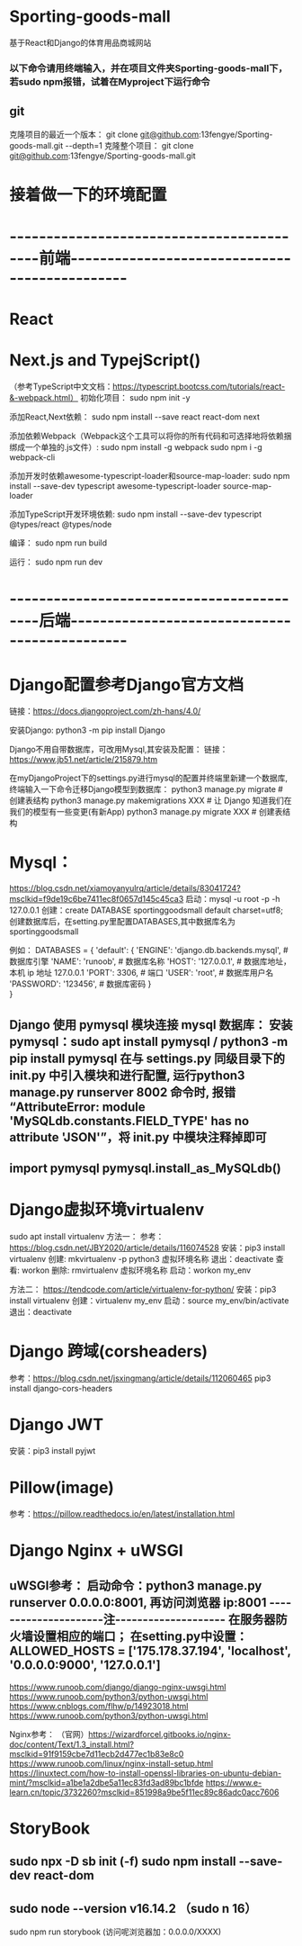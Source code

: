 # Sporting-goods-mall
基于React和Django的体育用品商城网站

### 以下命令请用终端输入，并在项目文件夹Sporting-goods-mall下，若sudo npm报错，试着在Myproject下运行命令 ###

## git ##
克隆项目的最近一个版本：
git clone git@github.com:13fengye/Sporting-goods-mall.git --depth=1
克隆整个项目：
git clone git@github.com:13fengye/Sporting-goods-mall.git

# 接着做一下的环境配置
# ------------------------------------------前端---------------------------------------------- #

# React

# Next.js and TypejScript()
（参考TypeScript中文文档：https://typescript.bootcss.com/tutorials/react-&-webpack.html）
初始化项目：
sudo npm init -y

添加React,Next依赖：
sudo npm install --save react react-dom next

添加依赖Webpack（Webpack这个工具可以将你的所有代码和可选择地将依赖捆绑成一个单独的.js文件）:
sudo npm install -g webpack
sudo npm i -g webpack-cli

添加开发时依赖awesome-typescript-loader和source-map-loader:
sudo npm install --save-dev typescript awesome-typescript-loader source-map-loader

添加TypeScript开发环境依赖:
sudo npm install --save-dev typescript @types/react @types/node

编译：
sudo npm run build

运行：
sudo npm run dev

# ------------------------------------------后端---------------------------------------------- #

# Django配置参考Django官方文档
链接：https://docs.djangoproject.com/zh-hans/4.0/

安装Django: python3 -m pip install Django

Django不用自带数据库，可改用Mysql,其安装及配置：
链接：https://www.jb51.net/article/215879.htm

在myDjangoProject下的settings.py进行mysql的配置并终端里新建一个数据库,
终端输入一下命令迁移Django模型到数据库：
python3 manage.py migrate   # 创建表结构
python3 manage.py makemigrations XXX  # 让 Django 知道我们在我们的模型有一些变更(有新App)
python3 manage.py migrate XXX  # 创建表结构

# Mysql：
https://blog.csdn.net/xiamoyanyulrq/article/details/83041724?msclkid=f9de19c6be7411ec8f0657d145c45ca3
启动：mysql -u root -p -h 127.0.0.1
创建：create DATABASE sportinggoodsmall default charset=utf8;
创建数据库后，在setting.py里配置DATABASES,其中数据库名为sportinggoodsmall

例如：
DATABASES = { 
    'default': 
    { 
        'ENGINE': 'django.db.backends.mysql',    # 数据库引擎
        'NAME': 'runoob', # 数据库名称
        'HOST': '127.0.0.1', # 数据库地址，本机 ip 地址 127.0.0.1 
        'PORT': 3306, # 端口 
        'USER': 'root',  # 数据库用户名
        'PASSWORD': '123456', # 数据库密码
    }  
}

Django 使用 pymysql 模块连接 mysql 数据库：
安装 pymysql：sudo apt install pymysql / python3 -m pip install pymysql
在与 settings.py 同级目录下的 __init__.py 中引入模块和进行配置, 运行python3 manage.py runserver 8002 命令时, 报错 “AttributeError: module 'MySQLdb.constants.FIELD_TYPE' has no attribute 'JSON'”，将 __init__.py 中模块注释掉即可
--------------------------------
import pymysql
pymysql.install_as_MySQLdb()
--------------------------------

# Django虚拟环境virtualenv
sudo apt install virtualenv
方法一：
参考：https://blog.csdn.net/JBY2020/article/details/116074528
安装：pip3 install virtualenv
创建: mkvirtualenv -p python3 虚拟环境名称
退出：deactivate
查看: workon
删除: rmvirtualenv 虚拟环境名称
启动：workon my_env

方法二：
https://tendcode.com/article/virtualenv-for-python/
安装：pip3 install virtualenv 
创建：virtualenv my_env
启动：source my_env/bin/activate
退出：deactivate

# Django 跨域(corsheaders)
参考：https://blog.csdn.net/jsxingmang/article/details/112060465
pip3 install django-cors-headers

# Django JWT
安装：pip3 install pyjwt

# Pillow(image)
参考：https://pillow.readthedocs.io/en/latest/installation.html

# Django Nginx + uWSGI
uWSGI参考：
启动命令：python3 manage.py runserver 0.0.0.0:8001, 再访问浏览器 ip:8001
---------------------注--------------------
在服务器防火墙设置相应的端口；
在setting.py中设置：
ALLOWED_HOSTS = ['175.178.37.194', 
'localhost', '0.0.0.0:9000', '127.0.0.1']
-------------------------------------------
https://www.runoob.com/django/django-nginx-uwsgi.html
https://www.runoob.com/python3/python-uwsgi.html
https://www.cnblogs.com/flhw/p/14923018.html
https://www.runoob.com/python3/python-uwsgi.html

Nginx参考：
（官网）https://wizardforcel.gitbooks.io/nginx-doc/content/Text/1.3_install.html?msclkid=91f9159cbe7d11ecb2d477ec1b83e8c0
https://www.runoob.com/linux/nginx-install-setup.html
https://linuxtect.com/how-to-install-openssl-libraries-on-ubuntu-debian-mint/?msclkid=a1be1a2dbe5a11ec83fd3ad89bc1bfde
https://www.e-learn.cn/topic/3732260?msclkid=851998a9be5f11ec89c86adc0acc7606

# StoryBook
sudo npx -D sb init (-f)
sudo npm install --save-dev react-dom
-----------------------
sudo node --version
v16.14.2
（sudo n 16）
-----------------------
sudo npm run storybook (访问呢浏览器加：0.0.0.0/XXXX)
